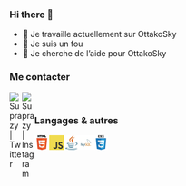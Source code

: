 ### Hi there 👋

- 🔭 Je travaille actuellement sur OttakoSky
- 🤡 Je suis un fou
- 🤔 Je cherche de l’aide pour OttakoSky

### Me contacter

[<img align="left" alt="Suprazy | Twitter" width="22px" src="https://cdn.jsdelivr.net/npm/simple-icons@v3/icons/twitter.svg" />][Twitter]
[<img align="left" alt="Suprazy | Instagram" width="22px" src="https://cdn.discordapp.com/emojis/693493074277695647.png" />][Discord]

<br />

### Langages & autres


<img align="left" alt="HTML5" width="26px" src="https://raw.githubusercontent.com/github/explore/80688e429a7d4ef2fca1e82350fe8e3517d3494d/topics/html/html.png" />
<img align="left" alt="JavaScript" width="26px" src="https://raw.githubusercontent.com/github/explore/80688e429a7d4ef2fca1e82350fe8e3517d3494d/topics/javascript/javascript.png" />
<img align="left" alt="Java" width="26px" src="https://raw.githubusercontent.com/github/explore/80688e429a7d4ef2fca1e82350fe8e3517d3494d/topics/java/java.png"/>
<img align="left" alt="MySQL" width="26px" src="https://raw.githubusercontent.com/github/explore/80688e429a7d4ef2fca1e82350fe8e3517d3494d/topics/mysql/mysql.png"/>
<img align="left" alt="CSS" width="26px" src="https://raw.githubusercontent.com/github/explore/80688e429a7d4ef2fca1e82350fe8e3517d3494d/topics/css/css.png"/>

<br />
<br />

[Twitter]: https://twitter.com/KeziixTV
[Discord]: https://discord.gg/sWwJXks
